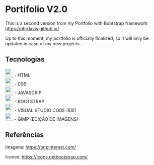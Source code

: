 # Portifolio V2.0

This is a second version from my Portfolio with Bootstrap framework
https://phrdavis.github.io/

Up to this moment, my portfolio is officially finalized, so it will only be updated in case of my new projects.

## Tecnologias

<img height="25" width="25" src="https://github.com/Phrdavis/phrdavis.github.io/assets/105741181/4e5d7a15-14b1-411c-878a-63748c528afa"> - HTML <br>
<img height="25" width="25" src="https://github.com/Phrdavis/phrdavis.github.io/assets/105741181/7c7c890f-05e2-4e76-bf98-80b00f4d8123"> - CSS <br>
<img height="25" width="25" src="https://github.com/Phrdavis/phrdavis.github.io/assets/105741181/c8e684f5-6746-40b3-90fd-d6a4a6daa09d"> - JAVASCRIP <br>
<img height="25" width="25" src="https://github.com/Phrdavis/phrdavis.github.io/assets/105741181/44dd0883-098b-4f00-b8fb-035448d1a8d0"> - BOOTSTRAP <br>
<img height="25" width="25" src="https://github.com/Phrdavis/phrdavis.github.io/assets/105741181/826a232a-f1e3-422d-9180-5dbd0721b812"> - VISUAL STUDIO CODE (IDE) <br>
<img height="25" width="25" src="https://github.com/Phrdavis/phrdavis.github.io/assets/105741181/d0610cfc-16f7-4461-a714-bc3978d53dd8"> - GIMP (EDIÇÃO DE IMAGENS) <br>

## Referências

Imagens:
https://br.pinterest.com/
  
Icones: 
 https://icons.getbootstrap.com/ 
